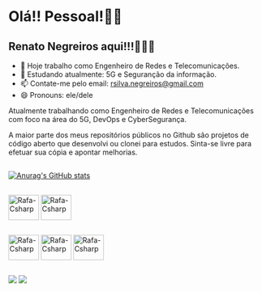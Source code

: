 <h1>Olá!! Pessoal!👋🏽</h1>
<h2>Renato Negreiros aqui!!!🙋🏽‍♂️</h2>

- 🔭 Hoje trabalho como Engenheiro de Redes e Telecomunicações.
- 🌱 Estudando atualmente: 5G e Seguranção da informação.
- 📫 Contate-me pelo email: rsilva.negreiros@gmail.com
- 😄 Pronouns: ele/dele

<p>Atualmente trabalhando como Engenheiro de Redes e Telecomunicações com foco na área do 5G, DevOps e CyberSegurança.</p>
A maior parte dos meus repositórios públicos no Github são projetos de código aberto que desenvolvi ou clonei para estudos. Sinta-se livre para efetuar sua cópia e apontar melhorias.

##
[![Anurag's GitHub stats](https://github-readme-stats.vercel.app/api?username=RsilvaNegreiros&show_icons=true&theme=vision-friendly-dark)](https://github.com/anuraghazra/github-readme-stats)
##

<div>
<img align="center" alt="Rafa-Csharp" height="50" width="60" src="https://img.shields.io/badge/HTML5-E34F26?style=for-the-badge&logo=html5&logoColor=white">
<img align="center" alt="Rafa-Csharp" height="50" width="60" src="https://img.shields.io/badge/Python-14354C?style=for-the-badge&logo=python&logoColor=white">
</div>

##

<div>
<img align="center" alt="Rafa-Csharp" height="50" width="60" src="https://img.shields.io/badge/Linux_Mint-87CF3E?style=for-the-badge&logo=linux-mint&logoColor=white">
<img align="center" alt="Rafa-Csharp" height="50" width="60" src="https://img.shields.io/badge/Ubuntu-E95420?style=for-the-badge&logo=ubuntu&logoColor=white">
<img align="center" alt="Rafa-Csharp" height="50" width="60" src="https://img.shields.io/badge/Windows-0078D6?style=for-the-badge&logo=windows&logoColor=white">

</div>

##
<div> 
  <a href="https://instagram.com/renato.negreiros" target="_blank"><img src="https://img.shields.io/badge/-Instagram-%23E4405F?style=for-the-badge&logo=instagram&logoColor=white" target="_blank"></a>
  <a href="https://www.linkedin.com/in/renato-negreiros-687046291" target="_blank"><img src="https://img.shields.io/badge/-LinkedIn-%230077B5?style=for-the-badge&logo=linkedin&logoColor=white" target="_blank">
  
  </a> 
</div>
